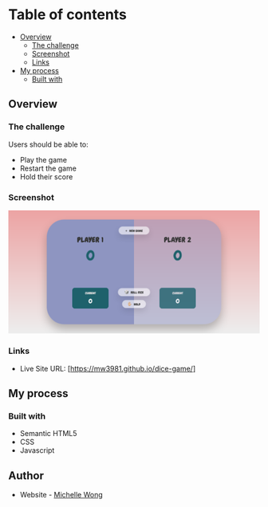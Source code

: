 # Table of contents

- [Overview](#overview)
  - [The challenge](#the-challenge)
  - [Screenshot](#screenshot)
  - [Links](#links)
- [My process](#my-process)
  - [Built with](#built-with)

## Overview

### The challenge

Users should be able to:

- Play the game
- Restart the game
- Hold their score

### Screenshot

![](diceweb.png)

### Links

- Live Site URL: [https://mw3981.github.io/dice-game/]

## My process

### Built with

- Semantic HTML5
- CSS
- Javascript

## Author

- Website - [Michelle Wong](https://michellewong.me/)
